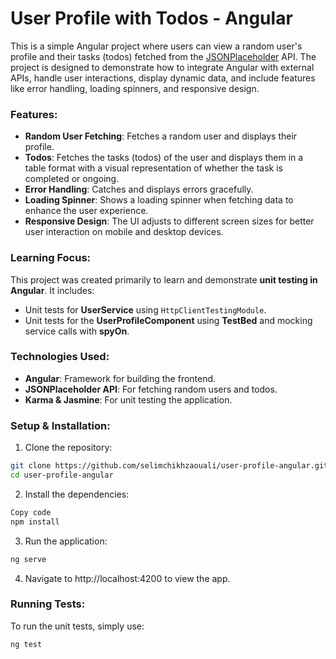 # User Profile with Todos - Angular

This is a simple Angular project where users can view a random user's profile and their tasks (todos) fetched from the [JSONPlaceholder](https://jsonplaceholder.typicode.com) API. The project is designed to demonstrate how to integrate Angular with external APIs, handle user interactions, display dynamic data, and include features like error handling, loading spinners, and responsive design.

### Features:
- **Random User Fetching**: Fetches a random user and displays their profile.
- **Todos**: Fetches the tasks (todos) of the user and displays them in a table format with a visual representation of whether the task is completed or ongoing.
- **Error Handling**: Catches and displays errors gracefully.
- **Loading Spinner**: Shows a loading spinner when fetching data to enhance the user experience.
- **Responsive Design**: The UI adjusts to different screen sizes for better user interaction on mobile and desktop devices.

### Learning Focus:
This project was created primarily to learn and demonstrate **unit testing in Angular**. It includes:
- Unit tests for **UserService** using `HttpClientTestingModule`.
- Unit tests for the **UserProfileComponent** using **TestBed** and mocking service calls with **spyOn**.

### Technologies Used:
- **Angular**: Framework for building the frontend.
- **JSONPlaceholder API**: For fetching random users and todos.
- **Karma & Jasmine**: For unit testing the application.

### Setup & Installation:

1. Clone the repository:

```bash
git clone https://github.com/selimchikhzaouali/user-profile-angular.git
cd user-profile-angular
```

2. Install the dependencies:

```bash
Copy code
npm install
```

3. Run the application:

```bash
ng serve
```

4. Navigate to http://localhost:4200 to view the app.

### Running Tests:
To run the unit tests, simply use:

```bash
ng test
```
